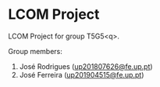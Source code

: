 # LCOM Project

LCOM Project for group T5G5&lt;q&gt;.

Group members:

1. José Rodrigues (up201807626@fe.up.pt)
2. José Ferreira (up201904515@fe.up.pt)
